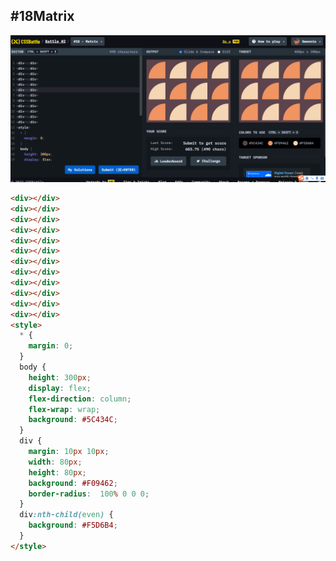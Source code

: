 ## **#18Matrix**

![image](https://github.com/Gwennie-zhou/cssBattle/blob/master/2_Visibility/images/%2318Matrix.png)

```html
<div></div>
<div></div>
<div></div>
<div></div>
<div></div>
<div></div>
<div></div>
<div></div>
<div></div>
<div></div>
<div></div>
<div></div>
<style>
  * {
    margin: 0;
  }
  body {
    height: 300px;
    display: flex;
    flex-direction: column;
    flex-wrap: wrap;
    background: #5C434C;
  }
  div {
    margin: 10px 10px;
    width: 80px;
    height: 80px;
    background: #F09462;
    border-radius:  100% 0 0 0;
  }
  div:nth-child(even) {
    background: #F5D6B4;
  }
</style>
```

